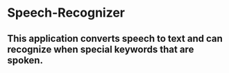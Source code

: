 # Speech-Recognizer
## This application converts speech to text and can recognize when special keywords that are spoken.
